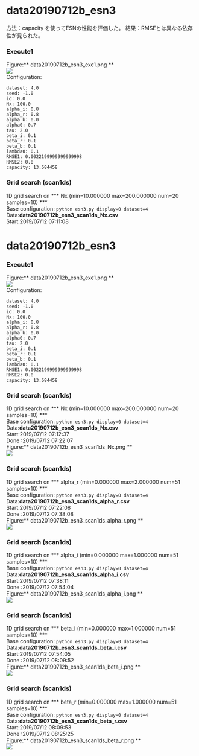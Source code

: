# data20190712b_esn3  

方法：capacity を使ってESNの性能を評価した。
結果：RMSEとは異なる依存性が見られた。

### Execute1
Figure:** data20190712b_esn3_exe1.png **  
![](data20190712b_esn3_exe1.png)  
Configuration:  
```
dataset: 4.0
seed: -1.0
id: 0.0
Nx: 100.0
alpha_i: 0.8
alpha_r: 0.8
alpha_b: 0.0
alpha0: 0.7
tau: 2.0
beta_i: 0.1
beta_r: 0.1
beta_b: 0.1
lambda0: 0.1
RMSE1: 0.0022199999999999998
RMSE2: 0.0
capacity: 13.684458
```
### Grid search (scan1ds)
1D grid search on *** Nx (min=10.000000 max=200.000000 num=20 samples=10) ***  
Base configuration: `python esn3.py display=0 dataset=4 `  
Data:**data20190712b_esn3_scan1ds_Nx.csv**  
Start:2019/07/12 07:11:08  
# data20190712b_esn3  
### Execute1
Figure:** data20190712b_esn3_exe1.png **  
![](data20190712b_esn3_exe1.png)  
Configuration:  
```
dataset: 4.0
seed: -1.0
id: 0.0
Nx: 100.0
alpha_i: 0.8
alpha_r: 0.8
alpha_b: 0.0
alpha0: 0.7
tau: 2.0
beta_i: 0.1
beta_r: 0.1
beta_b: 0.1
lambda0: 0.1
RMSE1: 0.0022199999999999998
RMSE2: 0.0
capacity: 13.684458
```
### Grid search (scan1ds)
1D grid search on *** Nx (min=10.000000 max=200.000000 num=20 samples=10) ***  
Base configuration: `python esn3.py display=0 dataset=4 `  
Data:**data20190712b_esn3_scan1ds_Nx.csv**  
Start:2019/07/12 07:12:37  
Done :2019/07/12 07:22:07  
Figure:** data20190712b_esn3_scan1ds_Nx.png **  
![](data20190712b_esn3_scan1ds_Nx.png)  
### Grid search (scan1ds)
1D grid search on *** alpha_r (min=0.000000 max=2.000000 num=51 samples=10) ***  
Base configuration: `python esn3.py display=0 dataset=4 `  
Data:**data20190712b_esn3_scan1ds_alpha_r.csv**  
Start:2019/07/12 07:22:08  
Done :2019/07/12 07:38:08  
Figure:** data20190712b_esn3_scan1ds_alpha_r.png **  
![](data20190712b_esn3_scan1ds_alpha_r.png)  
### Grid search (scan1ds)
1D grid search on *** alpha_i (min=0.000000 max=1.000000 num=51 samples=10) ***  
Base configuration: `python esn3.py display=0 dataset=4 `  
Data:**data20190712b_esn3_scan1ds_alpha_i.csv**  
Start:2019/07/12 07:38:11  
Done :2019/07/12 07:54:04  
Figure:** data20190712b_esn3_scan1ds_alpha_i.png **  
![](data20190712b_esn3_scan1ds_alpha_i.png)  
### Grid search (scan1ds)
1D grid search on *** beta_i (min=0.000000 max=1.000000 num=51 samples=10) ***  
Base configuration: `python esn3.py display=0 dataset=4 `  
Data:**data20190712b_esn3_scan1ds_beta_i.csv**  
Start:2019/07/12 07:54:05  
Done :2019/07/12 08:09:52  
Figure:** data20190712b_esn3_scan1ds_beta_i.png **  
![](data20190712b_esn3_scan1ds_beta_i.png)  
### Grid search (scan1ds)
1D grid search on *** beta_r (min=0.000000 max=1.000000 num=51 samples=10) ***  
Base configuration: `python esn3.py display=0 dataset=4 `  
Data:**data20190712b_esn3_scan1ds_beta_r.csv**  
Start:2019/07/12 08:09:53  
Done :2019/07/12 08:25:25  
Figure:** data20190712b_esn3_scan1ds_beta_r.png **  
![](data20190712b_esn3_scan1ds_beta_r.png)  

